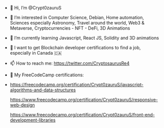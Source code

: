 - 👋 Hi, I’m @Crypt0zauruS
- 👀 I’m interested in Computer Science, Debian, Home automation, Sciences especially Astronomy, 
     Travel around the world, Web3 & Metaverse, Cryptocurrencies - NFT - DeFi, 3D Animations
- 🌱 I’m currently learning Javascript, React JS, Solidity and 3D animations
- 💞️ I want to get Blockchain developer certifications to find a job, especially in Canada 🇨🇦
- 📫 How to reach me:
     https://twitter.com/CryptosaurusRe4
          
- 💼 My FreeCodeCamp certifications:
- 
     https://freecodecamp.org/certification/Crypt0zauruS/javascript-algorithms-and-data-structures
     
     https://www.freecodecamp.org/certification/Crypt0zauruS/responsive-web-design
     
     https://www.freecodecamp.org/certification/Crypt0zauruS/front-end-development-libraries
     
          

<!---
Crypt0zauruS/Crypt0zauruS is a ✨ special ✨ repository because its `README.md` (this file) appears on your GitHub profile.
You can click the Preview link to take a look at your changes.
--->
